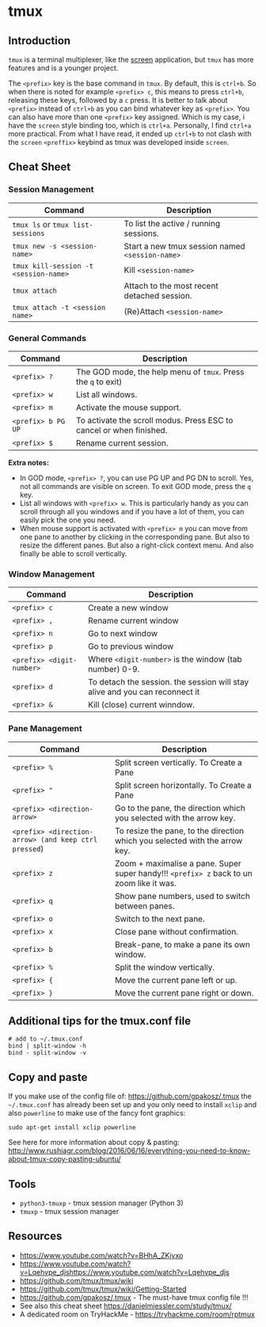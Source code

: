 # tmux

## Introduction

`tmux` is a terminal multiplexer, like the [screen](screen.md) application, but `tmux` has more features and is a younger project.

The `<prefix>` key is the base command in `tmux`. By default, this is `ctrl+b`. So when there is noted for example `<prefix> c`, this means to press `ctrl+b`, releasing these keys, followed by a `c` press. It is better to talk about `<prefix>` instead of `ctrl+b` as you can bind whatever key as `<prefix>`. You can also have more than one `<prefix>` key assigned. Which is my case, i have the `screen` style binding too, which is `ctrl+a`. Personally, I find `ctrl+a` more practical. From what I have read, it ended up `ctrl+b` to not clash with the `screen` `<preffix>` keybind as tmux was developed inside `screen`.

## Cheat Sheet

### Session Management

| Command | Description |
| --- | --- |
| `tmux ls` or `tmux list-sessions` | To list the active / running sessions. |
| `tmux new -s <session-name>` | Start a new tmux session named `<session-name>` |
| `tmux kill-session -t <session-name>` | Kill `<session-name>` |
| `tmux attach` | Attach to the most recent detached session. |
| `tmux attach -t <session name>` | (Re)Attach `<session-name>` |

### General Commands

| Command | Description |
| --- | --- |
| `<prefix> ?` | The GOD mode, the help menu of `tmux`.  Press the `q` to exit) |
| `<prefix> w` | List all windows.  |
| `<prefix> m` | Activate the mouse support.  |
| `<prefix> b PG UP` | To activate the scroll modus. Press ESC to cancel or when finished. |
| `<prefix> $` | Rename current session. |

**Extra notes:**

* In GOD mode, `<prefix> ?`, you can use PG UP and PG DN to scroll. Yes, not all commands are visible on screen. To exit GOD mode, press the `q` key.
* List all windows with `<prefix> w`. This is particularly handy as you can scroll through all you windows and if you have a lot of them, you can easily pick the one you need.
* When mouse support is activated with `<prefix> m` you can move from one pane to another by clicking in the corresponding pane. But also to resize the different panes. But also a right-click context menu. And also finally be able to scroll vertically.

### Window Management

| Command | Description |
| --- | --- |
| `<prefix> c` | Create a new window |
| `<prefix> ,` | Rename current window |
| `<prefix> n` | Go to next window |
| `<prefix> p` | Go to previous window |
| `<prefix> <digit-number>` | Where `<digit-number>` is the window (tab number) 0-9. |
| `<prefix> d` | To detach the session. the session will stay alive and you can reconnect it |
| `<prefix> &` | Kill (close) current winndow. |

### Pane Management

| Command | Description |
| --- | --- |
| `<prefix> %` | Split screen vertically. To Create a Pane |
| `<prefix> "` | Split screen horizontally. To Create a Pane |
| `<prefix> <direction-arrow>` | Go to the pane, the direction which you selected with the arrow key. |
| `<prefix> <direction-arrow> (and keep ctrl pressed`) | To resize the pane, to the direction which you selected with the arrow key. |
| `<prefix> z` | Zoom + maximalise a pane. Super super handy!!! `<prefix> z` back to un zoom like it was. |
| `<prefix> q` | Show pane numbers, used to switch between panes. |
| `<prefix> o` | Switch to the next pane. |
| `<prefix> x` | Close pane without confirmation. |
| `<prefix> b` | Break-pane, to make a pane its own window. |
| `<prefix> %` | Split the window vertically. |
| `<prefix> {` | Move the current pane left or up. |
| `<prefix> }` | Move the current pane right or down. |

## Additional tips for the tmux.conf file

```
# add to ~/.tmux.conf
bind | split-window -h
bind - split-window -v
```

## Copy and paste

If you make use of the config file of: https://github.com/gpakosz/.tmux the `~/.tmux.conf` has already been set up and you only need to install `xclip` and also `powerline` to make use of the fancy font graphics:

    sudo apt-get install xclip powerline

See here for more information about copy & pasting: http://www.rushiagr.com/blog/2016/06/16/everything-you-need-to-know-about-tmux-copy-pasting-ubuntu/

## Tools

- `python3-tmuxp` - tmux session manager (Python 3)
- `tmuxp` - tmux session manager

## Resources

- https://www.youtube.com/watch?v=BHhA_ZKjyxo
- https://www.youtube.com/watch?v=Lqehvpe_djshttps://www.youtube.com/watch?v=Lqehvpe_djs
- https://github.com/tmux/tmux/wiki
- https://github.com/tmux/tmux/wiki/Getting-Started
- https://github.com/gpakosz/.tmux - The must-have tmux config file !!!
- See also this cheat sheet https://danielmiessler.com/study/tmux/
- A dedicated room on TryHackMe - https://tryhackme.com/room/rptmux
